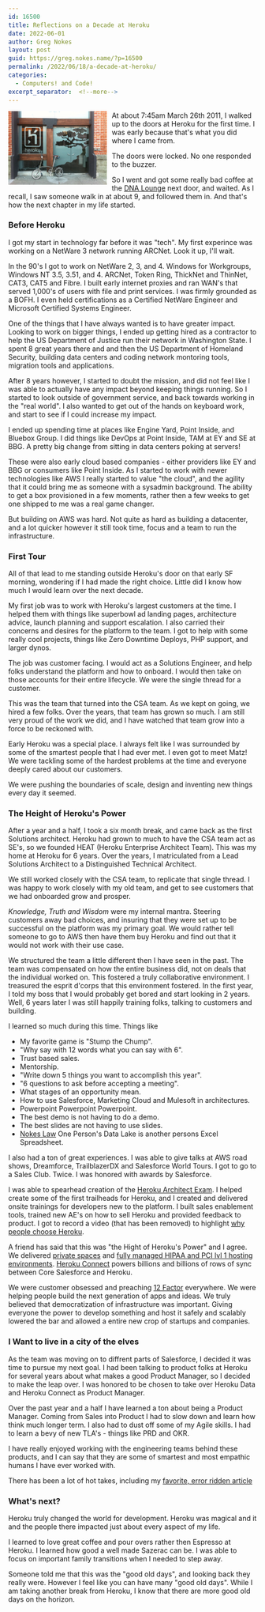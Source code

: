 ```yaml
---
id: 16500
title: Reflections on a Decade at Heroku
date: 2022-06-01
author: Greg Nokes
layout: post
guid: https://greg.nokes.name/?p=16500
permalink: /2022/06/18/a-decade-at-heroku/
categories:
  - Computers! and Code!
excerpt_separator:  <!--more-->
---
```


<img src="/wp-content/uploads/2022/06/Doors.JPG" width="200" alt="glass doors with bonasi tree etched" style="float: left; padding: 0 10px 10px 0;"> At about 7:45am March 26th 2011, I walked up to the doors at Heroku for the first time. I was early because that's what you did where I came from.

The doors were locked. No one responded to the buzzer.

So I went and got some really bad coffee at the [DNA Lounge](https://www.dnalounge.com) next door, and waited. As I recall, I saw someone walk in at about 9, and followed them in. And that's how the next chapter in my life started.

<!--more-->

<h3>Before Heroku</h3>

I got my start in technology far before it was "tech". My first experince was working on a NetWare 3 network running ARCNet. Look it up, I'll wait.

In the 90's I got to work on NetWare 2, 3, and 4. Windows for Workgroups, Windows NT 3.5, 3.51, and 4. ARCNet, Token Ring, ThickNet and ThinNet, CAT3, CAT5 and Fibre. I built early internet proxies and ran WAN's that served 1,000's of users with file and print services. I was firmly grounded as a BOFH. I even held certifications as a Certified NetWare Engineer and Microsoft Certified Systems Engineer.

One of the things that I have always wanted is to have greater impact. Looking to work on bigger things, I ended up getting hired as a contractor to help the US Department of Justice run their network in Washington State. I spent 8 great years there and and then the US Department of Homeland Security, building data centers and coding network montoring tools, migration tools and applications.

After 8 years however, I started to doubt the mission, and did not feel like I was able to actually have any impact beyond keeping things running. So I started to look outside of government service, and back towards working in the "real world". I also wanted to get out of the hands on keyboard work, and start to see if I could increase my impact.

I ended up spending time at places like Engine Yard, Point Inside, and Bluebox Group. I did things like DevOps at Point Inside, TAM at EY and SE at BBG. A pretty big change from sitting in data centers poking at servers!

These were also early cloud based companies - either providers like EY and BBG or consumers like Point Inside. As I started to work with newer technologies like AWS I really started to value "the cloud", and the agility that it could bring me as someone with a sysadmin background. The ability to get a box provisioned in a few moments, rather then a few weeks to get one shipped to me was a real game changer.

But building on AWS was hard. Not quite as hard as building a datacenter, and a lot quicker however it still took time, focus and a team to run the infrastructure.

<h3>First Tour</h3>

All of that lead to me standing outside Heroku's door on that early SF morning, wondering if I had made the right choice. Little did I know how much I would learn over the next decade.

My first job was to work with Heroku's largest customers at the time. I helped them with things like superbowl ad landing pages, architecture advice, launch planning and support escalation. I also carried their concerns and desires for the platform to the team. I got to help with some really cool projects, things like Zero Downtime Deploys, PHP support, and larger dynos.

The job was customer facing. I would act as a Solutions Engineer, and help folks understand the platform and how to onboard. I would then take on those accounts for their entire lifecycle. We were the single thread for a customer. 

This was the team that turned into the CSA team. As we kept on going, we hired a few folks. Over the years, that team has grown so much. I am still very proud of the work we did, and I have watched that team grow into a force to be reckoned with.

Early Heroku was a special place. I always felt like I was surrounded by some of the smartest people that I had ever met. I even got to meet Matz! We were tackling some of the hardest problems at the time and everyone deeply cared about our customers.

We were pushing the boundaries of scale, design and inventing new things every day it seemed.

<h3>The Height of Heroku's Power</h3>

After a year and a half, I took a six month break, and came back as the first Solutions architect. Heroku had grown to much to have the CSA team act as SE's, so we founded HEAT (Heroku Enterprise Architect Team). This was my home at Heroku for 6 years. Over the years, I matriculated from a Lead Solutions Architect to a Distinguished Technical Architect. 

We still worked closely with the CSA team, to replicate that single thread. I was happy to work closely with my old team, and get to see customers that we had onboarded grow and prosper.

*Knowledge, Truth and Wisdom* were my internal mantra. Steering customers away bad choices, and insuring that they were set up to be successful on the platform was my primary goal. We would rather tell someone to go to AWS then have them buy Heroku and find out that it would not work with their use case.

We structured the team a little different then I have seen in the past. The team was compensated on how the entire business did, not on deals that the individual worked on. This fostered a truly collaborative environment. I treasured the esprit d'corps that this environment fostered. In the first year, I told my boss that I would probably get bored and start looking in 2 years. Well, 6 years later I was still happily training folks, talking to customers and building.

I learned so much during this time. Things like

* My favorite game is "Stump the Chump". 
* "Why say with 12 words what you can say with 6". 
* Trust based sales. 
* Mentorship. 
* "Write down 5 things you want to accomplish this year". 
* "6 questions to ask before accepting a meeting". 
* What stages of an opportunity mean. 
* How to use Salesforce, Marketing Cloud and Mulesoft in architectures.
* Powerpoint Powerpoint Powerpoint.
* The best demo is not having to do a demo.
* The best slides are not having to use slides.
* [Nokes Law](https://greg.nokes.name/2019/10/09/thoughts-on-data-lakes/) One Person's Data Lake is another persons Excel Spreadsheet.

I also had a ton of great experiences. I was able to give talks at AWS road shows, Dreamforce, TrailblazerDX and Salesforce World Tours. I got to go to a Sales Club. Twice. I was honored with awards by Salesforce. 

I was able to spearhead creation of the [Heroku Architect Exam](https://trailhead.salesforce.com/en/credentials/herokuarchitect). I helped create some of the first trailheads for Heroku, and I created and delivered onsite trainings for developers new to the platform. I built sales enablement tools, trained new AE's on how to sell Heroku and provided feedback to product. I got to record a video (that has been removed) to highlight [why people choose Heroku](https://greg.nokes.name/2020/09/16/condos-and-lumberjacks/).

A friend has said that this was "the Hight of Heroku's Power" and I agree. We delivered [private spaces](https://www.heroku.com/private-spaces) and [fully managed HIPAA and PCI lvl 1 hosting environments](https://www.heroku.com/shield). [Heroku Connect](https://www.heroku.com/connect) powers billions and billions of rows of sync between Core Salesforce and Heroku.

We were customer obsessed and preaching [12 Factor](https://12factor.net) everywhere. We were helping people build the next generation of apps and ideas. We truly believed that democratization of infrastructure was important. Giving everyone the power to develop something and host it safely and scalably lowered the bar and allowed a entire new crop of startups and companies.

<h3>I Want to live in a city of the elves</h3>

As the team was moving on to diffrent parts of Salesforce, I decided it was time to pursue my next goal. I had been talking to product folks at Heroku for several years about what makes a good Product Manager, so I decided to make the leap over. I was honored to be chosen to take over Heroku Data and Heroku Connect as Product Manager. 

Over the past year and a half I have learned a ton about being a Product Manager. Coming from Sales into Product I had to slow down and learn how think much longer term. I also had to dust off some of my Agile skills. I had to learn a bevy of new TLA's - things like PRD and OKR.

I have really enjoyed working with the engineering teams behind these products, and I can say that they are some of smartest and most empathic humans I have ever worked with.

There has been a lot of hot takes, including my [favorite, error ridden article](https://www.infoworld.com/article/3614210/the-decline-of-heroku.html)

<h3>What's next?</h3>

Heroku truly changed the world for development. Heroku was magical and it and the people there impacted just about every aspect of my life.

I learned to love great coffee and pour overs rather then Espresso at Heroku. I learned how good a well made Sazerac can be. I was able to focus on important family transitions when I needed to step away.

Someone told me that this was the "good old days", and looking back they really were. However I feel like you can have many "good old days". While I am taking another break from Heroku, I know that there are more good old days on the horizon.